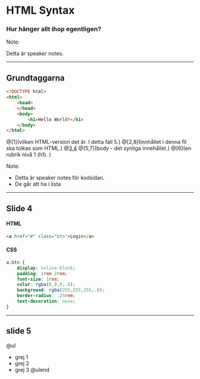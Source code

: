# HTML Syntax
### Hur hänger allt ihop egentligen?

Note: 

Detta är speaker notes.

---
## Grundtaggarna

```html
<!DOCTYPE html>
<html>
    <head>
    </head>
    <body>
        <h1>Hello World!</h1>
    </body>
</html>
```
@[1](vilken HTML-version det är. I detta fall 5.)
@[2,8](innhållet i denna fil ska tolkas som HTML.)
@[3,4](head)
@[5,7](body - det synliga innehållet.)
@[6](en rubrik nivå 1 (h1). )

Note: 

* Detta är speaker notes för kodsidan.
* De går att ha i lista

---
## Slide 4

#### HTML
```html
<a href="#" class="btn">Login</a>
```

#### CSS
```css
a.btn {
    display: inline-block;
    padding: 1rem 2rem;
    font-size: 1rem;
    color: rgba(0,0,0,.8);
    background: rgba(255,255,255,.8);
    border-radius: .25rem;
    text-decoration: none;
}
```

---
## slide 5

@ul
* grej 1
* grej 2
* grej 3
@ulend
